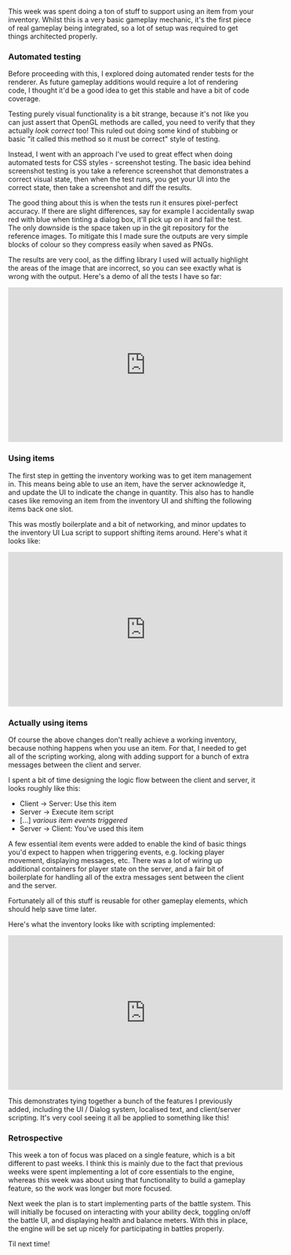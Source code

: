 <!--{"date":"2019-06-16T12:47:53.666Z","title":"Game Dev - Part 6"}-->

This week was spent doing a ton of stuff to support using an item from your
inventory. Whilst this is a very basic gameplay mechanic, it's the first piece
of real gameplay being integrated, so a lot of setup was required to get things
architected properly.

### Automated testing

Before proceeding with this, I explored doing automated render tests for the
renderer. As future gameplay additions would require a lot of rendering
code, I thought it'd be a good idea to get this stable and have a bit of
code coverage.

Testing purely visual functionality is a bit strange, because it's not like
you can just assert that OpenGL methods are called, you need to verify that
they actually _look correct_ too! This ruled out doing some kind of stubbing
or basic "it called this method so it must be correct" style of testing.

Instead, I went with an approach I've used to great effect when doing automated
tests for CSS styles - screenshot testing. The basic idea behind screenshot
testing is you take a reference screenshot that demonstrates a correct visual
state, then when the test runs, you get your UI into the correct state, then
take a screenshot and diff the results.

The good thing about this is when the tests run it ensures pixel-perfect
accuracy. If there are slight differences, say for example I accidentally
swap red with blue when tinting a dialog box, it'll pick up on it and fail
the test. The only downside is the space taken up in the git repository for
the reference images. To mitigate this I made sure the outputs are very
simple blocks of colour so they compress easily when saved as PNGs.

The results are very cool, as the diffing library I used will actually
highlight the areas of the image that are incorrect, so you can see exactly
what is wrong with the output. Here's a demo of all the tests I have so far:

<iframe width="560" height="315" src="https://www.youtube.com/embed/8OtyF6PWwAM" frameborder="0" allow="accelerometer; autoplay; encrypted-media; gyroscope; picture-in-picture" allowfullscreen></iframe>

### Using items

The first step in getting the inventory working was to get item management
in. This means being able to use an item, have the server acknowledge it,
and update the UI to indicate the change in quantity. This also has to handle
cases like removing an item from the inventory UI and shifting the following
items back one slot.

This was mostly boilerplate and a bit of networking, and minor updates to the
inventory UI Lua script to support shifting items around. Here's what it looks
like:

<iframe width="560" height="315" src="https://www.youtube.com/embed/OAzk4cgZMnw" frameborder="0" allow="accelerometer; autoplay; encrypted-media; gyroscope; picture-in-picture" allowfullscreen></iframe>

### Actually using items

Of course the above changes don't really achieve a working inventory, because
nothing happens when you use an item. For that, I needed to get all of the
scripting working, along with adding support for a bunch of extra messages
between the client and server.

I spent a bit of time designing the logic flow between the client and server,
it looks roughly like this:

- Client -> Server: Use this item
- Server -> Execute item script
- [...] _various item events triggered_
- Server -> Client: You've used this item

A few essential item events were added to enable the kind of basic things
you'd expect to happen when triggering events, e.g. locking player movement,
displaying messages, etc. There was a lot of wiring up additional containers
for player state on the server, and a fair bit of boilerplate for handling
all of the extra messages sent between the client and the server.

Fortunately all of this stuff is reusable for other gameplay elements, which
should help save time later.

Here's what the inventory looks like with scripting implemented:

<iframe width="560" height="315" src="https://www.youtube.com/embed/CD950s_EW3E" frameborder="0" allow="accelerometer; autoplay; encrypted-media; gyroscope; picture-in-picture" allowfullscreen></iframe>

This demonstrates tying together a bunch of the features I previously added,
including the UI / Dialog system, localised text, and client/server scripting.
It's very cool seeing it all be applied to something like this!

### Retrospective

This week a ton of focus was placed on a single feature, which is a bit
different to past weeks. I think this is mainly due to the fact that previous
weeks were spent implementing a lot of core essentials to the engine, whereas
this week was about using that functionality to build a gameplay feature, so
the work was longer but more focused.

Next week the plan is to start implementing parts of the battle system. This
will initially be focused on interacting with your ability deck, toggling
on/off the battle UI, and displaying health and balance meters. With this in
place, the engine will be set up nicely for participating in battles properly.

Til next time!
